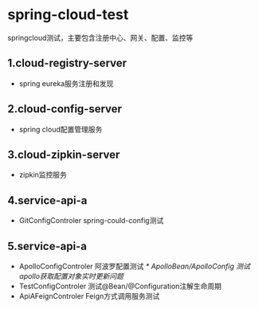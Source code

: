 # spring-cloud-test
springcloud测试，主要包含注册中心、网关、配置、监控等

## 1.cloud-registry-server
* spring eureka服务注册和发现

## 2.cloud-config-server
* spring cloud配置管理服务

## 3.cloud-zipkin-server
* zipkin监控服务

## 4.service-api-a
* GitConfigControler  spring-could-config测试

## 5.service-api-a
* ApolloConfigControler 阿波罗配置测试
_* ApolloBean/ApolloConfig 测试apollo获取配置对象实时更新问题_
* TestConfigControler 测试@Bean/@Configuration注解生命周期
* ApiAFeignControler  Feign方式调用服务测试


